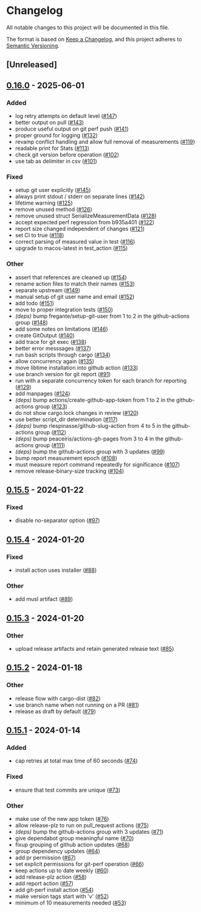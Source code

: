# Changelog
All notable changes to this project will be documented in this file.

The format is based on [Keep a Changelog](https://keepachangelog.com/en/1.0.0/),
and this project adheres to [Semantic Versioning](https://semver.org/spec/v2.0.0.html).

## [Unreleased]

## [0.16.0](https://github.com/kaihowl/git-perf/compare/v0.15.5...v0.16.0) - 2025-06-01

### Added

- log retry attempts on default level ([#147](https://github.com/kaihowl/git-perf/pull/147))
- better output on pull ([#143](https://github.com/kaihowl/git-perf/pull/143))
- produce useful output on git perf push ([#141](https://github.com/kaihowl/git-perf/pull/141))
- proper ground for logging ([#132](https://github.com/kaihowl/git-perf/pull/132))
- revamp conflict handling and allow full removal of measurements ([#119](https://github.com/kaihowl/git-perf/pull/119))
- readable print for Stats ([#113](https://github.com/kaihowl/git-perf/pull/113))
- check git version before operation ([#102](https://github.com/kaihowl/git-perf/pull/102))
- use tab as delimiter in csv ([#101](https://github.com/kaihowl/git-perf/pull/101))

### Fixed

- setup git user explicitly ([#145](https://github.com/kaihowl/git-perf/pull/145))
- always print stdout / stderr on separate lines ([#142](https://github.com/kaihowl/git-perf/pull/142))
- lifetime warning ([#125](https://github.com/kaihowl/git-perf/pull/125))
- remove unused method ([#126](https://github.com/kaihowl/git-perf/pull/126))
- remove unused struct SerializeMeasurementData ([#128](https://github.com/kaihowl/git-perf/pull/128))
- accept expected perf regression from b935a401 ([#122](https://github.com/kaihowl/git-perf/pull/122))
- report size changed independent of changes ([#121](https://github.com/kaihowl/git-perf/pull/121))
- set CI to true ([#118](https://github.com/kaihowl/git-perf/pull/118))
- correct parsing of measured value in test ([#116](https://github.com/kaihowl/git-perf/pull/116))
- upgrade to macos-latest in test_action ([#115](https://github.com/kaihowl/git-perf/pull/115))

### Other

- assert that references are cleaned up ([#154](https://github.com/kaihowl/git-perf/pull/154))
- rename action files to match their names ([#153](https://github.com/kaihowl/git-perf/pull/153))
- separate upstream ([#149](https://github.com/kaihowl/git-perf/pull/149))
- manual setup of git user name and email ([#152](https://github.com/kaihowl/git-perf/pull/152))
- add todo ([#151](https://github.com/kaihowl/git-perf/pull/151))
- move to proper integration tests ([#150](https://github.com/kaihowl/git-perf/pull/150))
- *(deps)* bump fregante/setup-git-user from 1 to 2 in the github-actions group ([#148](https://github.com/kaihowl/git-perf/pull/148))
- add some notes on limitations ([#146](https://github.com/kaihowl/git-perf/pull/146))
- create GitOutput ([#140](https://github.com/kaihowl/git-perf/pull/140))
- add trace for git exec ([#138](https://github.com/kaihowl/git-perf/pull/138))
- better error messsages ([#137](https://github.com/kaihowl/git-perf/pull/137))
- run bash scripts through cargo ([#134](https://github.com/kaihowl/git-perf/pull/134))
- allow concurrency again ([#135](https://github.com/kaihowl/git-perf/pull/135))
- move libtime installation into github action ([#133](https://github.com/kaihowl/git-perf/pull/133))
- use branch version for git report ([#91](https://github.com/kaihowl/git-perf/pull/91))
- run with a separate concurrency token for each branch for reporting ([#129](https://github.com/kaihowl/git-perf/pull/129))
- add manpages ([#124](https://github.com/kaihowl/git-perf/pull/124))
- *(deps)* bump actions/create-github-app-token from 1 to 2 in the github-actions group ([#123](https://github.com/kaihowl/git-perf/pull/123))
- do not show cargo.lock changes in review ([#120](https://github.com/kaihowl/git-perf/pull/120))
- use better script_dir determination ([#117](https://github.com/kaihowl/git-perf/pull/117))
- *(deps)* bump rlespinasse/github-slug-action from 4 to 5 in the github-actions group ([#112](https://github.com/kaihowl/git-perf/pull/112))
- *(deps)* bump peaceiris/actions-gh-pages from 3 to 4 in the github-actions group ([#111](https://github.com/kaihowl/git-perf/pull/111))
- *(deps)* bump the github-actions group with 3 updates ([#99](https://github.com/kaihowl/git-perf/pull/99))
- bump report measurement epoch ([#108](https://github.com/kaihowl/git-perf/pull/108))
- must measure report command repeatedly for significance ([#107](https://github.com/kaihowl/git-perf/pull/107))
- remove release-binary-size tracking ([#104](https://github.com/kaihowl/git-perf/pull/104))

## [0.15.5](https://github.com/kaihowl/git-perf/compare/v0.15.4...v0.15.5) - 2024-01-22

### Fixed
- disable no-separator option ([#97](https://github.com/kaihowl/git-perf/pull/97))

## [0.15.4](https://github.com/kaihowl/git-perf/compare/v0.15.3...v0.15.4) - 2024-01-20

### Fixed
- install action uses installer ([#88](https://github.com/kaihowl/git-perf/pull/88))

### Other
- add musl artifact ([#89](https://github.com/kaihowl/git-perf/pull/89))

## [0.15.3](https://github.com/kaihowl/git-perf/compare/v0.15.2...v0.15.3) - 2024-01-20

### Other
- upload release artifacts and retain generated release text ([#85](https://github.com/kaihowl/git-perf/pull/85))

## [0.15.2](https://github.com/kaihowl/git-perf/compare/v0.15.1...v0.15.2) - 2024-01-18

### Other
- release flow with cargo-dist ([#82](https://github.com/kaihowl/git-perf/pull/82))
- use branch name when not running on a PR ([#81](https://github.com/kaihowl/git-perf/pull/81))
- release as draft by default ([#79](https://github.com/kaihowl/git-perf/pull/79))

## [0.15.1](https://github.com/kaihowl/git-perf/compare/v0.15.0...v0.15.1) - 2024-01-14

### Added
- cap retries at total max time of 60 seconds ([#74](https://github.com/kaihowl/git-perf/pull/74))

### Fixed
- ensure that test commits are unique ([#73](https://github.com/kaihowl/git-perf/pull/73))

### Other
- make use of the new app token ([#76](https://github.com/kaihowl/git-perf/pull/76))
- allow release-plz to run on pull_request actions ([#75](https://github.com/kaihowl/git-perf/pull/75))
- *(deps)* bump the github-actions group with 3 updates ([#71](https://github.com/kaihowl/git-perf/pull/71))
- give dependabot group meaningful name ([#70](https://github.com/kaihowl/git-perf/pull/70))
- fixup grouping of github action updates ([#68](https://github.com/kaihowl/git-perf/pull/68))
- group dependency updates ([#64](https://github.com/kaihowl/git-perf/pull/64))
- add pr permission ([#67](https://github.com/kaihowl/git-perf/pull/67))
- set explicit permissions for git-perf operation ([#66](https://github.com/kaihowl/git-perf/pull/66))
- keep actions up to date weekly ([#60](https://github.com/kaihowl/git-perf/pull/60))
- add release-plz action ([#58](https://github.com/kaihowl/git-perf/pull/58))
- add report action ([#57](https://github.com/kaihowl/git-perf/pull/57))
- add git-perf install action ([#54](https://github.com/kaihowl/git-perf/pull/54))
- make version tags start with 'v' ([#52](https://github.com/kaihowl/git-perf/pull/52))
- minimum of 10 measurements needed ([#53](https://github.com/kaihowl/git-perf/pull/53))
